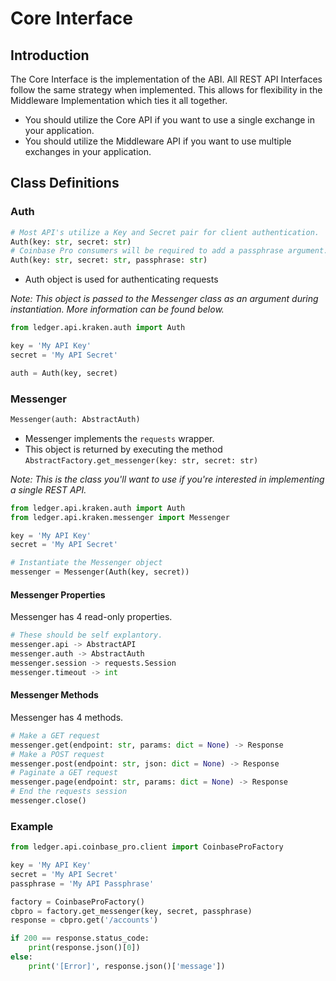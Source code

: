 # Core Interface

## Introduction

The Core Interface is the implementation of the ABI. All REST API Interfaces follow the same strategy when implemented. This allows for flexibility in the Middleware Implementation which ties it all together.

- You should utilize the Core API if you want to use a single exchange in your application.
- You should utilize the Middleware API if you want to use multiple exchanges in your application.

## Class Definitions

### Auth

```python
# Most API's utilize a Key and Secret pair for client authentication.
Auth(key: str, secret: str)
# Coinbase Pro consumers will be required to add a passphrase argument.
Auth(key: str, secret: str, passphrase: str)
```

- Auth object is used for authenticating requests

_Note: This object is passed to the Messenger class as an argument during instantiation. More information can be found below._

```python
from ledger.api.kraken.auth import Auth

key = 'My API Key'
secret = 'My API Secret'

auth = Auth(key, secret)
```

### Messenger

```python
Messenger(auth: AbstractAuth)
```

- Messenger implements the `requests` wrapper. 
- This object is returned by executing the method `AbstractFactory.get_messenger(key: str, secret: str)`

_Note: This is the class you'll want to use if you're interested in implementing a single REST API._

```python
from ledger.api.kraken.auth import Auth
from ledger.api.kraken.messenger import Messenger

key = 'My API Key'
secret = 'My API Secret'

# Instantiate the Messenger object
messenger = Messenger(Auth(key, secret))
```

#### Messenger Properties

Messenger has 4 read-only properties.

```python
# These should be self explantory.
messenger.api -> AbstractAPI
messenger.auth -> AbstractAuth
messenger.session -> requests.Session
messenger.timeout -> int
```

#### Messenger Methods

Messenger has 4 methods.

```python
# Make a GET request
messenger.get(endpoint: str, params: dict = None) -> Response
# Make a POST request
messenger.post(endpoint: str, json: dict = None) -> Response
# Paginate a GET request
messenger.page(endpoint: str, params: dict = None) -> Response
# End the requests session
messenger.close()
```

### Example

```python
from ledger.api.coinbase_pro.client import CoinbaseProFactory

key = 'My API Key'
secret = 'My API Secret'
passphrase = 'My API Passphrase'

factory = CoinbaseProFactory()
cbpro = factory.get_messenger(key, secret, passphrase)
response = cbpro.get('/accounts')

if 200 == response.status_code:
    print(response.json()[0])
else:
    print('[Error]', response.json()['message'])
```
